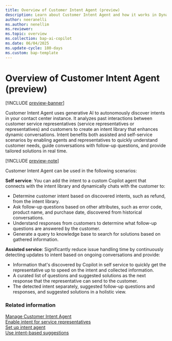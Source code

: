 ```yaml
---
title: Overview of Customer Intent Agent (preview)
description: Learn about Customer Intent Agent and how it works in Dynamics 365 Contact Center and Dynamics 365 Customer Service.
author: neeranelli
ms.author: nenellim
ms.reviewer: 
ms.topic: overview
ms.collection: bap-ai-copilot
ms.date: 06/04/2025
ms.update-cycle: 180-days
ms.custom: bap-template
---
```


# Overview of Customer Intent Agent (preview)

[!INCLUDE [preview-banner](~/../shared-content/shared/preview-includes/preview-banner.md)]

Customer Intent Agent uses generative AI to autonomously discover intents in your contact center instance. It analyzes past interactions between customer service representatives (service representatives or representatives) and customers to create an intent library that enhances dynamic conversations. Intent benefits both assisted and self-service scenarios by enabling agents and representatives to quickly understand customer needs, guide conversations with follow-up questions, and provide tailored solutions in real time. 

[!INCLUDE [preview-note](~/../shared-content/shared/preview-includes/preview-note-d365.md)]

Customer Intent Agent can be used in the following scenarios:

**Self service**: You can add the intent to a custom Copilot agent that connects with the intent library and dynamically chats with the customer to:

- Determine customer intent based on discovered intents, such as refund, from the intent library.
- Ask follow-up questions based on other attributes, such as error code, product name, and purchase date, discovered from historical conversations.
- Understand responses from customers to determine what follow-up questions are answered by the customer.
- Generate a query to knowledge base to search for solutions based on gathered information.

**Assisted service**: Significantly reduce issue handling time by continuously detecting updates to intent based on ongoing conversations and provide: 
- Information that's discovered by Copilot in self service to quickly get the representative up to speed on the intent and collected information.
- A curated list of questions and suggested solutions as the next response that the representative can send to the customer.
- The detected intent separately, suggested follow-up questions and responses, and suggested solutions in a holistic view.

### Related information

[Manage Customer Intent Agent](manage-customer-intent-agent.md)  
[Enable intent for service representatives](enable-intent-for-service-reps.md)  
[Set up intent agent](set-up-intent-agent.md)  
[Use intent-based suggestions](../use/use-intent-suggestions.md)  
